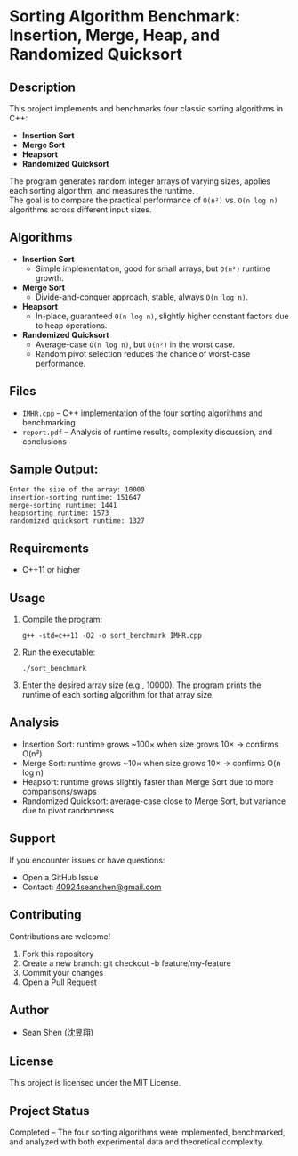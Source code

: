 # Sorting Algorithm Benchmark: Insertion, Merge, Heap, and Randomized Quicksort

## Description
This project implements and benchmarks four classic sorting algorithms in C++:
- **Insertion Sort**
- **Merge Sort**
- **Heapsort**
- **Randomized Quicksort**

The program generates random integer arrays of varying sizes, applies each sorting algorithm, and measures the runtime.  
The goal is to compare the practical performance of `O(n²)` vs. `O(n log n)` algorithms across different input sizes.

## Algorithms
- **Insertion Sort**  
  - Simple implementation, good for small arrays, but `O(n²)` runtime growth.
- **Merge Sort**  
  - Divide-and-conquer approach, stable, always `O(n log n)`.
- **Heapsort**  
  - In-place, guaranteed `O(n log n)`, slightly higher constant factors due to heap operations.
- **Randomized Quicksort**  
  - Average-case `O(n log n)`, but `O(n²)` in the worst case.  
  - Random pivot selection reduces the chance of worst-case performance.

## Files
- `IMHR.cpp` – C++ implementation of the four sorting algorithms and benchmarking
- `report.pdf` – Analysis of runtime results, complexity discussion, and conclusions

## Sample Output:
```
Enter the size of the array: 10000
insertion-sorting runtime: 151647
merge-sorting runtime: 1441
heapsorting runtime: 1573
randomized quicksort runtime: 1327
```

## Requirements
- C++11 or higher

## Usage
1. Compile the program:
   ```
   g++ -std=c++11 -O2 -o sort_benchmark IMHR.cpp
   ```
2. Run the executable:
   ```
   ./sort_benchmark
   ```
3. Enter the desired array size (e.g., 10000). The program prints the runtime of each sorting algorithm for that array size.

## Analysis
- Insertion Sort: runtime grows ~100× when size grows 10× → confirms O(n²)
- Merge Sort: runtime grows ~10× when size grows 10× → confirms O(n log n)
- Heapsort: runtime grows slightly faster than Merge Sort due to more comparisons/swaps
- Randomized Quicksort: average-case close to Merge Sort, but variance due to pivot randomness

## Support
If you encounter issues or have questions:
- Open a GitHub Issue
- Contact: 40924seanshen@gmail.com

## Contributing
Contributions are welcome!

1. Fork this repository
2. Create a new branch: git checkout -b feature/my-feature
3. Commit your changes
4. Open a Pull Request

## Author
- Sean Shen (沈昱翔)

## License
This project is licensed under the MIT License.

## Project Status
Completed – The four sorting algorithms were implemented, benchmarked, and analyzed with both experimental data and theoretical complexity.
